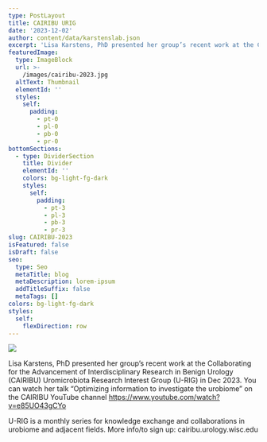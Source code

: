```yaml
---
type: PostLayout
title: CAIRIBU URIG
date: '2023-12-02'
author: content/data/karstenslab.json
excerpt: 'Lisa Karstens, PhD presented her group’s recent work at the Collaborating for the Advancement of Interdisciplinary Research in Benign Urology (CAIRIBU)! '
featuredImage:
  type: ImageBlock
  url: >-
    /images/cairibu-2023.jpg
  altText: Thumbnail
  elementId: ''
  styles:
    self:
      padding:
        - pt-0
        - pl-0
        - pb-0
        - pr-0
bottomSections:
  - type: DividerSection
    title: Divider
    elementId: ''
    colors: bg-light-fg-dark
    styles:
      self:
        padding:
          - pt-3
          - pl-3
          - pb-3
          - pr-3
slug: CAIRIBU-2023
isFeatured: false
isDraft: false
seo:
  type: Seo
  metaTitle: blog
  metaDescription: lorem-ipsum
  addTitleSuffix: false
  metaTags: []
colors: bg-light-fg-dark
styles:
  self:
    flexDirection: row
---
```

![](/images/cairibu-2023.jpg)

Lisa Karstens, PhD presented her group’s recent work at the Collaborating for the Advancement of Interdisciplinary Research in Benign Urology (CAIRIBU) Uromicrobiota Research Interest Group (U-RIG) in Dec 2023. You can watch her talk “Optimizing information to investigate the urobiome” on the CAIRIBU YouTube channel https://www.youtube.com/watch?v=e85UO43gCYo  

U-RIG is a monthly series for knowledge exchange and collaborations in urobiome and adjacent fields. More info/to sign up: cairibu.urology.wisc.edu 